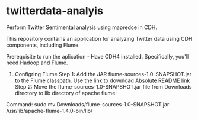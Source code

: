 # twitterdata-analyis
Perform Twitter Sentimental analysis using mapredce in CDH.

This repository contains an application for analyzing Twitter data using CDH components, including Flume.

Prerequisite to run the aplication -  Have CDH4 installed. Specifically, you'll need Hadoop and Flume.

1. Configring Flume
Step 1:
Add the JAR flume-sources-1.0-SNAPSHOT.jar to the Flume classpath. Use the link to download
[Absolute README link](https://github.com/username/repo/blob/branch/docs/more_words.md)
Step 2:
Move the flume-sources-1.0-SNAPSHOT.jar file from Downloads directory to lib directory of apache flume:

Command: sudo mv Downloads/flume-sources-1.0-SNAPSHOT.jar /usr/lib/apache-flume-1.4.0-bin/lib/
